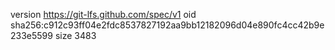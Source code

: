version https://git-lfs.github.com/spec/v1
oid sha256:c912c93ff04e2fdc8537827192aa9bb12182096d04e890fc4cc42b9e233e5599
size 3483
